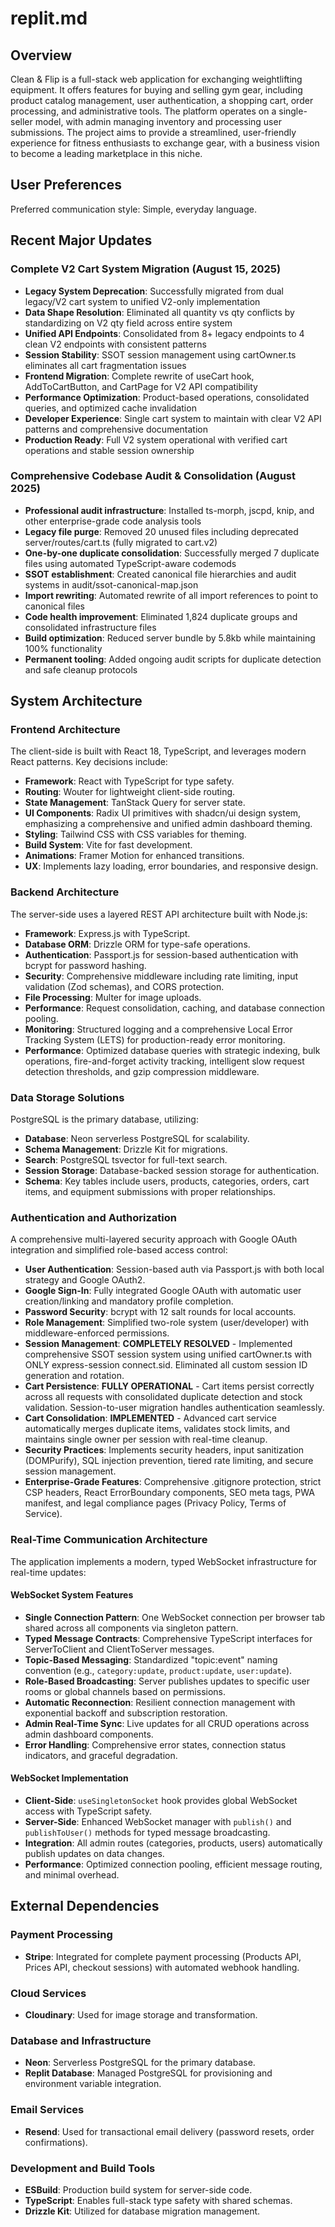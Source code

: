 # replit.md

## Overview
Clean & Flip is a full-stack web application for exchanging weightlifting equipment. It offers features for buying and selling gym gear, including product catalog management, user authentication, a shopping cart, order processing, and administrative tools. The platform operates on a single-seller model, with admin managing inventory and processing user submissions. The project aims to provide a streamlined, user-friendly experience for fitness enthusiasts to exchange gear, with a business vision to become a leading marketplace in this niche.

## User Preferences
Preferred communication style: Simple, everyday language.

## Recent Major Updates

### Complete V2 Cart System Migration (August 15, 2025)
- **Legacy System Deprecation**: Successfully migrated from dual legacy/V2 cart system to unified V2-only implementation
- **Data Shape Resolution**: Eliminated all quantity vs qty conflicts by standardizing on V2 qty field across entire system
- **Unified API Endpoints**: Consolidated from 8+ legacy endpoints to 4 clean V2 endpoints with consistent patterns
- **Session Stability**: SSOT session management using cartOwner.ts eliminates all cart fragmentation issues
- **Frontend Migration**: Complete rewrite of useCart hook, AddToCartButton, and CartPage for V2 API compatibility
- **Performance Optimization**: Product-based operations, consolidated queries, and optimized cache invalidation
- **Developer Experience**: Single cart system to maintain with clear V2 API patterns and comprehensive documentation
- **Production Ready**: Full V2 system operational with verified cart operations and stable session ownership

### Comprehensive Codebase Audit & Consolidation (August 2025)
- **Professional audit infrastructure**: Installed ts-morph, jscpd, knip, and other enterprise-grade code analysis tools
- **Legacy file purge**: Removed 20 unused files including deprecated server/routes/cart.ts (fully migrated to cart.v2)
- **One-by-one duplicate consolidation**: Successfully merged 7 duplicate files using automated TypeScript-aware codemods
- **SSOT establishment**: Created canonical file hierarchies and audit systems in audit/ssot-canonical-map.json
- **Import rewriting**: Automated rewrite of all import references to point to canonical files
- **Code health improvement**: Eliminated 1,824 duplicate groups and consolidated infrastructure files
- **Build optimization**: Reduced server bundle by 5.8kb while maintaining 100% functionality
- **Permanent tooling**: Added ongoing audit scripts for duplicate detection and safe cleanup protocols

## System Architecture

### Frontend Architecture
The client-side is built with React 18, TypeScript, and leverages modern React patterns. Key decisions include:
- **Framework**: React with TypeScript for type safety.
- **Routing**: Wouter for lightweight client-side routing.
- **State Management**: TanStack Query for server state.
- **UI Components**: Radix UI primitives with shadcn/ui design system, emphasizing a comprehensive and unified admin dashboard theming.
- **Styling**: Tailwind CSS with CSS variables for theming.
- **Build System**: Vite for fast development.
- **Animations**: Framer Motion for enhanced transitions.
- **UX**: Implements lazy loading, error boundaries, and responsive design.

### Backend Architecture
The server-side uses a layered REST API architecture built with Node.js:
- **Framework**: Express.js with TypeScript.
- **Database ORM**: Drizzle ORM for type-safe operations.
- **Authentication**: Passport.js for session-based authentication with bcrypt for password hashing.
- **Security**: Comprehensive middleware including rate limiting, input validation (Zod schemas), and CORS protection.
- **File Processing**: Multer for image uploads.
- **Performance**: Request consolidation, caching, and database connection pooling.
- **Monitoring**: Structured logging and a comprehensive Local Error Tracking System (LETS) for production-ready error monitoring.
- **Performance**: Optimized database queries with strategic indexing, bulk operations, fire-and-forget activity tracking, intelligent slow request detection thresholds, and gzip compression middleware.

### Data Storage Solutions
PostgreSQL is the primary database, utilizing:
- **Database**: Neon serverless PostgreSQL for scalability.
- **Schema Management**: Drizzle Kit for migrations.
- **Search**: PostgreSQL tsvector for full-text search.
- **Session Storage**: Database-backed session storage for authentication.
- **Schema**: Key tables include users, products, categories, orders, cart items, and equipment submissions with proper relationships.

### Authentication and Authorization
A comprehensive multi-layered security approach with Google OAuth integration and simplified role-based access control:
- **User Authentication**: Session-based auth via Passport.js with both local strategy and Google OAuth2.
- **Google Sign-In**: Fully integrated Google OAuth with automatic user creation/linking and mandatory profile completion.
- **Password Security**: bcrypt with 12 salt rounds for local accounts.
- **Role Management**: Simplified two-role system (user/developer) with middleware-enforced permissions.
- **Session Management**: **COMPLETELY RESOLVED** - Implemented comprehensive SSOT session system using unified cartOwner.ts with ONLY express-session connect.sid. Eliminated all custom session ID generation and rotation.
- **Cart Persistence**: **FULLY OPERATIONAL** - Cart items persist correctly across all requests with consolidated duplicate detection and stock validation. Session-to-user migration handles authentication seamlessly.
- **Cart Consolidation**: **IMPLEMENTED** - Advanced cart service automatically merges duplicate items, validates stock limits, and maintains single owner per session with real-time cleanup.
- **Security Practices**: Implements security headers, input sanitization (DOMPurify), SQL injection prevention, tiered rate limiting, and secure session management.
- **Enterprise-Grade Features**: Comprehensive .gitignore protection, strict CSP headers, React ErrorBoundary components, SEO meta tags, PWA manifest, and legal compliance pages (Privacy Policy, Terms of Service).

### Real-Time Communication Architecture
The application implements a modern, typed WebSocket infrastructure for real-time updates:

#### WebSocket System Features
- **Single Connection Pattern**: One WebSocket connection per browser tab shared across all components via singleton pattern.
- **Typed Message Contracts**: Comprehensive TypeScript interfaces for ServerToClient and ClientToServer messages.
- **Topic-Based Messaging**: Standardized "topic:event" naming convention (e.g., `category:update`, `product:update`, `user:update`).
- **Role-Based Broadcasting**: Server publishes updates to specific user rooms or global channels based on permissions.
- **Automatic Reconnection**: Resilient connection management with exponential backoff and subscription restoration.
- **Admin Real-Time Sync**: Live updates for all CRUD operations across admin dashboard components.
- **Error Handling**: Comprehensive error states, connection status indicators, and graceful degradation.

#### WebSocket Implementation
- **Client-Side**: `useSingletonSocket` hook provides global WebSocket access with TypeScript safety.
- **Server-Side**: Enhanced WebSocket manager with `publish()` and `publishToUser()` methods for typed message broadcasting.
- **Integration**: All admin routes (categories, products, users) automatically publish updates on data changes.
- **Performance**: Optimized connection pooling, efficient message routing, and minimal overhead.

## External Dependencies

### Payment Processing
- **Stripe**: Integrated for complete payment processing (Products API, Prices API, checkout sessions) with automated webhook handling.

### Cloud Services
- **Cloudinary**: Used for image storage and transformation.

### Database and Infrastructure
- **Neon**: Serverless PostgreSQL for the primary database.
- **Replit Database**: Managed PostgreSQL for provisioning and environment variable integration.

### Email Services
- **Resend**: Used for transactional email delivery (password resets, order confirmations).

### Development and Build Tools
- **ESBuild**: Production build system for server-side code.
- **TypeScript**: Enables full-stack type safety with shared schemas.
- **Drizzle Kit**: Utilized for database migration management.